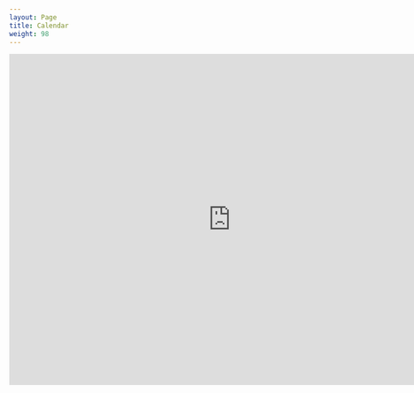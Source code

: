 ```yaml
---
layout: Page
title: Calendar
weight: 98
---
```

<iframe src="https://calendar.google.com/calendar/embed?src=ufal.br_ncel5d95rur78bri54800berbg%40group.calendar.google.com&ctz=America%2FMaceio" style="border: 0" width="800" height="600" frameborder="0" scrolling="no"></iframe>
